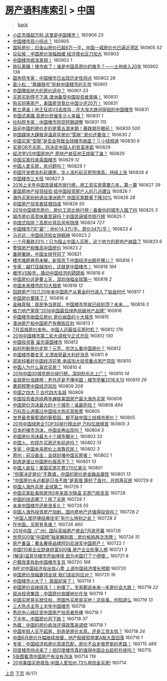[房产语料库索引](../../README.md)  > [中国](中国.md)
====
> [back](../README.md)

- [小区市值超万科 这里是中国楼市！](http://jkwz.applinzi.com/ittc/6874820532993786884.html#%E5%B0%8F%E5%8C%BA%E5%B8%82%E5%80%BC%E8%B6%85%E4%B8%87%E7%A7%91+%E8%BF%99%E9%87%8C%E6%98%AF%E4%B8%AD%E5%9B%BD%E6%A5%BC%E5%B8%82%EF%BC%81) 160906 *23* 
- [中国楼市现小拐点？](http://jkwz.applinzi.com/ittc/6874493834481894405.html#%E4%B8%AD%E5%9B%BD%E6%A5%BC%E5%B8%82%E7%8E%B0%E5%B0%8F%E6%8B%90%E7%82%B9%EF%BC%9F) 160905  
- [国际房价：旧金山房价已超6万一平，中国一城房价也已逼近湾区](http://jkwz.applinzi.com/ittc/6874320404503610372.html#%E5%9B%BD%E9%99%85%E6%88%BF%E4%BB%B7%EF%BC%9A%E6%97%A7%E9%87%91%E5%B1%B1%E6%88%BF%E4%BB%B7%E5%B7%B2%E8%B6%856%E4%B8%87%E4%B8%80%E5%B9%B3%EF%BC%8C%E4%B8%AD%E5%9B%BD%E4%B8%80%E5%9F%8E%E6%88%BF%E4%BB%B7%E4%B9%9F%E5%B7%B2%E9%80%BC%E8%BF%91%E6%B9%BE%E5%8C%BA) 160905 *52* 
- [论坛报：中国房价涨幅趋缓 经济增长压力加大](http://jkwz.applinzi.com/ittc/6873555390553392132.html#%E8%AE%BA%E5%9D%9B%E6%8A%A5%EF%BC%9A%E4%B8%AD%E5%9B%BD%E6%88%BF%E4%BB%B7%E6%B6%A8%E5%B9%85%E8%B6%8B%E7%BC%93+%E7%BB%8F%E6%B5%8E%E5%A2%9E%E9%95%BF%E5%8E%8B%E5%8A%9B%E5%8A%A0%E5%A4%A7) 160903  
- [中国楼市疯涨真相！](http://jkwz.applinzi.com/ittc/6873191919429092357.html#%E4%B8%AD%E5%9B%BD%E6%A5%BC%E5%B8%82%E7%96%AF%E6%B6%A8%E7%9C%9F%E7%9B%B8%EF%BC%81) 160902 *1* 
- [排队离婚！楼市疯了！谁是中国高房价的推手？——土地收入20年](http://jkwz.applinzi.com/ittc/6873182561009927173.html#%E6%8E%92%E9%98%9F%E7%A6%BB%E5%A9%9A%EF%BC%81%E6%A5%BC%E5%B8%82%E7%96%AF%E4%BA%86%EF%BC%81%E8%B0%81%E6%98%AF%E4%B8%AD%E5%9B%BD%E9%AB%98%E6%88%BF%E4%BB%B7%E7%9A%84%E6%8E%A8%E6%89%8B%EF%BC%9F%E2%80%94%E2%80%94%E5%9C%9F%E5%9C%B0%E6%94%B6%E5%85%A520%E5%B9%B4) 160902 *136* 
- [国务院专家：中国楼市已出现历史性拐点](http://jkwz.applinzi.com/ittc/6873164119317939204.html#%E5%9B%BD%E5%8A%A1%E9%99%A2%E4%B8%93%E5%AE%B6%EF%BC%9A%E4%B8%AD%E5%9B%BD%E6%A5%BC%E5%B8%82%E5%B7%B2%E5%87%BA%E7%8E%B0%E5%8E%86%E5%8F%B2%E6%80%A7%E6%8B%90%E7%82%B9) 160902 *28* 
- [葛小松：“离婚限号”折射中国楼市的无奈](http://jkwz.applinzi.com/ittc/6872836378500531204.html#%E8%91%9B%E5%B0%8F%E6%9D%BE%EF%BC%9A%E2%80%9C%E7%A6%BB%E5%A9%9A%E9%99%90%E5%8F%B7%E2%80%9D%E6%8A%98%E5%B0%84%E4%B8%AD%E5%9B%BD%E6%A5%BC%E5%B8%82%E7%9A%84%E6%97%A0%E5%A5%88) 160901  
- [中国哪些地方的房价适中？](http://jkwz.applinzi.com/ittc/6872534245679039492.html#%E4%B8%AD%E5%9B%BD%E5%93%AA%E4%BA%9B%E5%9C%B0%E6%96%B9%E7%9A%84%E6%88%BF%E4%BB%B7%E9%80%82%E4%B8%AD%EF%BC%9F) 160901 *33* 
- [买房买到停不下来 澳洲备受中国投资者青睐！](http://jkwz.applinzi.com/ittc/6872543343699035141.html#%E4%B9%B0%E6%88%BF%E4%B9%B0%E5%88%B0%E5%81%9C%E4%B8%8D%E4%B8%8B%E6%9D%A5+%E6%BE%B3%E6%B4%B2%E5%A4%87%E5%8F%97%E4%B8%AD%E5%9B%BD%E6%8A%95%E8%B5%84%E8%80%85%E9%9D%92%E7%9D%90%EF%BC%81) 160831  
- [购买同等房产，美国房贷竟比中国少还20万！](http://jkwz.applinzi.com/ittc/6872506801060316165.html#%E8%B4%AD%E4%B9%B0%E5%90%8C%E7%AD%89%E6%88%BF%E4%BA%A7%EF%BC%8C%E7%BE%8E%E5%9B%BD%E6%88%BF%E8%B4%B7%E7%AB%9F%E6%AF%94%E4%B8%AD%E5%9B%BD%E5%B0%91%E8%BF%9820%E4%B8%87%EF%BC%81) 160831  
- [乾立基金丨地王狂欢VS去库存：在大涨大跌间徘徊的中国楼市](http://jkwz.applinzi.com/ittc/6872478689954104325.html#%E4%B9%BE%E7%AB%8B%E5%9F%BA%E9%87%91%E4%B8%A8%E5%9C%B0%E7%8E%8B%E7%8B%82%E6%AC%A2VS%E5%8E%BB%E5%BA%93%E5%AD%98%EF%BC%9A%E5%9C%A8%E5%A4%A7%E6%B6%A8%E5%A4%A7%E8%B7%8C%E9%97%B4%E5%BE%98%E5%BE%8A%E7%9A%84%E4%B8%AD%E5%9B%BD%E6%A5%BC%E5%B8%82) 160831  
- [中国式离婚 高房价悲催多少人幸福？](http://jkwz.applinzi.com/ittc/6872467022855799812.html#%E4%B8%AD%E5%9B%BD%E5%BC%8F%E7%A6%BB%E5%A9%9A+%E9%AB%98%E6%88%BF%E4%BB%B7%E6%82%B2%E5%82%AC%E5%A4%9A%E5%B0%91%E4%BA%BA%E5%B9%B8%E7%A6%8F%EF%BC%9F) 160831 *1* 
- [社科院专家：中国楼市将现短期调整](http://jkwz.applinzi.com/ittc/6872422600441070596.html#%E7%A4%BE%E7%A7%91%E9%99%A2%E4%B8%93%E5%AE%B6%EF%BC%9A%E4%B8%AD%E5%9B%BD%E6%A5%BC%E5%B8%82%E5%B0%86%E7%8E%B0%E7%9F%AD%E6%9C%9F%E8%B0%83%E6%95%B4) 160831 *115* 
- [目前中国的房价走的是第五浪末期！暴跌就在眼前！](http://jkwz.applinzi.com/ittc/6872248021827453956.html#%E7%9B%AE%E5%89%8D%E4%B8%AD%E5%9B%BD%E7%9A%84%E6%88%BF%E4%BB%B7%E8%B5%B0%E7%9A%84%E6%98%AF%E7%AC%AC%E4%BA%94%E6%B5%AA%E6%9C%AB%E6%9C%9F%EF%BC%81%E6%9A%B4%E8%B7%8C%E5%B0%B1%E5%9C%A8%E7%9C%BC%E5%89%8D%EF%BC%81) 160830 *500* 
- [中国媒体大肆报道温哥华房价“雪崩” 房价还要涨？](http://jkwz.applinzi.com/ittc/6872178201132008452.html#%E4%B8%AD%E5%9B%BD%E5%AA%92%E4%BD%93%E5%A4%A7%E8%82%86%E6%8A%A5%E9%81%93%E6%B8%A9%E5%93%A5%E5%8D%8E%E6%88%BF%E4%BB%B7%E2%80%9C%E9%9B%AA%E5%B4%A9%E2%80%9D+%E6%88%BF%E4%BB%B7%E8%BF%98%E8%A6%81%E6%B6%A8%EF%BC%9F) 160830 *2* 
- [中国买家“受限”是否会导致全球楼市崩盘？ || 小钱频道](http://jkwz.applinzi.com/ittc/6872087027209733124.html#%E4%B8%AD%E5%9B%BD%E4%B9%B0%E5%AE%B6%E2%80%9C%E5%8F%97%E9%99%90%E2%80%9D%E6%98%AF%E5%90%A6%E4%BC%9A%E5%AF%BC%E8%87%B4%E5%85%A8%E7%90%83%E6%A5%BC%E5%B8%82%E5%B4%A9%E7%9B%98%EF%BC%9F+%7C%7C+%E5%B0%8F%E9%92%B1%E9%A2%91%E9%81%93) 160830 *6* 
- [买房OR不买房，将决定中国人的贫富差距](http://jkwz.applinzi.com/ittc/6871841381361910789.html#%E4%B9%B0%E6%88%BFOR%E4%B8%8D%E4%B9%B0%E6%88%BF%EF%BC%8C%E5%B0%86%E5%86%B3%E5%AE%9A%E4%B8%AD%E5%9B%BD%E4%BA%BA%E7%9A%84%E8%B4%AB%E5%AF%8C%E5%B7%AE%E8%B7%9D) 160829  
- [经济学VS中国房地产  房地产疯狂地王绑架了谁？](http://jkwz.applinzi.com/ittc/6871779554703705092.html#%E7%BB%8F%E6%B5%8E%E5%AD%A6VS%E4%B8%AD%E5%9B%BD%E6%88%BF%E5%9C%B0%E4%BA%A7++%E6%88%BF%E5%9C%B0%E4%BA%A7%E7%96%AF%E7%8B%82%E5%9C%B0%E7%8E%8B%E7%BB%91%E6%9E%B6%E4%BA%86%E8%B0%81%EF%BC%9F) 160829  
- [中国买家抄底英国楼市](http://jkwz.applinzi.com/ittc/6871740063662212101.html#%E4%B8%AD%E5%9B%BD%E4%B9%B0%E5%AE%B6%E6%8A%84%E5%BA%95%E8%8B%B1%E5%9B%BD%E6%A5%BC%E5%B8%82) 160829 *12* 
- [中国人爱买房，有问题吗？](http://jkwz.applinzi.com/ittc/6870245121899103236.html#%E4%B8%AD%E5%9B%BD%E4%BA%BA%E7%88%B1%E4%B9%B0%E6%88%BF%EF%BC%8C%E6%9C%89%E9%97%AE%E9%A2%98%E5%90%97%EF%BC%9F) 160829 *1* 
- [中国开发商洛杉矶建房，华人洛杉矶买房热情高，持续上涨](http://jkwz.applinzi.com/ittc/6871316227045196804.html#%E4%B8%AD%E5%9B%BD%E5%BC%80%E5%8F%91%E5%95%86%E6%B4%9B%E6%9D%89%E7%9F%B6%E5%BB%BA%E6%88%BF%EF%BC%8C%E5%8D%8E%E4%BA%BA%E6%B4%9B%E6%9D%89%E7%9F%B6%E4%B9%B0%E6%88%BF%E7%83%AD%E6%83%85%E9%AB%98%EF%BC%8C%E6%8C%81%E7%BB%AD%E4%B8%8A%E6%B6%A8) 160828 *4* 
- [中国楼市三大怪](http://jkwz.applinzi.com/ittc/6871178203720320005.html#%E4%B8%AD%E5%9B%BD%E6%A5%BC%E5%B8%82%E4%B8%89%E5%A4%A7%E6%80%AA) 160827 *3* 
- [2016上半年中国苦逼城市排行榜，用工资买房需要几年，算一算](http://jkwz.applinzi.com/ittc/6871017069935592452.html#2016%E4%B8%8A%E5%8D%8A%E5%B9%B4%E4%B8%AD%E5%9B%BD%E8%8B%A6%E9%80%BC%E5%9F%8E%E5%B8%82%E6%8E%92%E8%A1%8C%E6%A6%9C%EF%BC%8C%E7%94%A8%E5%B7%A5%E8%B5%84%E4%B9%B0%E6%88%BF%E9%9C%80%E8%A6%81%E5%87%A0%E5%B9%B4%EF%BC%8C%E7%AE%97%E4%B8%80%E7%AE%97) 160827 *39* 
- [美国房地产投资经验 给中国投资房产人的几点建议](http://jkwz.applinzi.com/ittc/6870674036383826948.html#%E7%BE%8E%E5%9B%BD%E6%88%BF%E5%9C%B0%E4%BA%A7%E6%8A%95%E8%B5%84%E7%BB%8F%E9%AA%8C+%E7%BB%99%E4%B8%AD%E5%9B%BD%E6%8A%95%E8%B5%84%E6%88%BF%E4%BA%A7%E4%BA%BA%E7%9A%84%E5%87%A0%E7%82%B9%E5%BB%BA%E8%AE%AE) 160826 *1* 
- [海外买家纷纷退出澳洲房产 中国买家数量下降30%](http://jkwz.applinzi.com/ittc/6870675063493362692.html#%E6%B5%B7%E5%A4%96%E4%B9%B0%E5%AE%B6%E7%BA%B7%E7%BA%B7%E9%80%80%E5%87%BA%E6%BE%B3%E6%B4%B2%E6%88%BF%E4%BA%A7+%E4%B8%AD%E5%9B%BD%E4%B9%B0%E5%AE%B6%E6%95%B0%E9%87%8F%E4%B8%8B%E9%99%8D30%25) 160826 *28* 
- [中国房产投资者猛增四成](http://jkwz.applinzi.com/ittc/6870555787314856964.html#%E4%B8%AD%E5%9B%BD%E6%88%BF%E4%BA%A7%E6%8A%95%E8%B5%84%E8%80%85%E7%8C%9B%E5%A2%9E%E5%9B%9B%E6%88%90) 160826 *50* 
- [2016中国城市房价、房价工资比排行榜！看看你的城市入围了吗](http://jkwz.applinzi.com/ittc/6870373845856420868.html#2016%E4%B8%AD%E5%9B%BD%E5%9F%8E%E5%B8%82%E6%88%BF%E4%BB%B7%E3%80%81%E6%88%BF%E4%BB%B7%E5%B7%A5%E8%B5%84%E6%AF%94%E6%8E%92%E8%A1%8C%E6%A6%9C%EF%BC%81%E7%9C%8B%E7%9C%8B%E4%BD%A0%E7%9A%84%E5%9F%8E%E5%B8%82%E5%85%A5%E5%9B%B4%E4%BA%86%E5%90%97) 160825 *3* 
- [城市房价高意味着苦逼吗？中国苦逼城市排行榜](http://jkwz.applinzi.com/ittc/6870328663882597381.html#%E5%9F%8E%E5%B8%82%E6%88%BF%E4%BB%B7%E9%AB%98%E6%84%8F%E5%91%B3%E7%9D%80%E8%8B%A6%E9%80%BC%E5%90%97%EF%BC%9F%E4%B8%AD%E5%9B%BD%E8%8B%A6%E9%80%BC%E5%9F%8E%E5%B8%82%E6%8E%92%E8%A1%8C%E6%A6%9C) 160825 *1* 
- [中国式陷阱？高房价背后另有隐情](http://jkwz.applinzi.com/ittc/6869863312371745797.html#%E4%B8%AD%E5%9B%BD%E5%BC%8F%E9%99%B7%E9%98%B1%EF%BC%9F%E9%AB%98%E6%88%BF%E4%BB%B7%E8%83%8C%E5%90%8E%E5%8F%A6%E6%9C%89%E9%9A%90%E6%83%85) 160824 *727* 
- [中国楼市7宗&quot;最&quot;：地价14.3万/平、房价34万/平！](http://jkwz.applinzi.com/ittc/6869593033527526405.html#%E4%B8%AD%E5%9B%BD%E6%A5%BC%E5%B8%827%E5%AE%97%26quot%3B%E6%9C%80%26quot%3B%EF%BC%9A%E5%9C%B0%E4%BB%B714.3%E4%B8%87%2F%E5%B9%B3%E3%80%81%E6%88%BF%E4%BB%B734%E4%B8%87%2F%E5%B9%B3%EF%BC%81) 160823 *4* 
- [马光远：中国经济和女排精神](http://jkwz.applinzi.com/ittc/6869504252497626117.html#%E9%A9%AC%E5%85%89%E8%BF%9C%EF%BC%9A%E4%B8%AD%E5%9B%BD%E7%BB%8F%E6%B5%8E%E5%92%8C%E5%A5%B3%E6%8E%92%E7%B2%BE%E7%A5%9E) 160823 *2* 
- [一个月暴跌20%！只为阻止中国人买房，这个地方的房地产崩盘了](http://jkwz.applinzi.com/ittc/6869491921478747140.html#%E4%B8%80%E4%B8%AA%E6%9C%88%E6%9A%B4%E8%B7%8C20%25%EF%BC%81%E5%8F%AA%E4%B8%BA%E9%98%BB%E6%AD%A2%E4%B8%AD%E5%9B%BD%E4%BA%BA%E4%B9%B0%E6%88%BF%EF%BC%8C%E8%BF%99%E4%B8%AA%E5%9C%B0%E6%96%B9%E7%9A%84%E6%88%BF%E5%9C%B0%E4%BA%A7%E5%B4%A9%E7%9B%98%E4%BA%86) 160823 *6* 
- [警惕房产税推高中国房价](http://jkwz.applinzi.com/ittc/6869477439029380101.html#%E8%AD%A6%E6%83%95%E6%88%BF%E4%BA%A7%E7%A8%8E%E6%8E%A8%E9%AB%98%E4%B8%AD%E5%9B%BD%E6%88%BF%E4%BB%B7) 160823 *2* 
- [重磅重磅，中国女排夺冠了](http://jkwz.applinzi.com/ittc/6868766106306741252.html#%E9%87%8D%E7%A3%85%E9%87%8D%E7%A3%85%EF%BC%8C%E4%B8%AD%E5%9B%BD%E5%A5%B3%E6%8E%92%E5%A4%BA%E5%86%A0%E4%BA%86) 160821  
- [楼市难题悬而未解，新常态下中国经济出路在哪儿？](http://jkwz.applinzi.com/ittc/6867784354629157892.html#%E6%A5%BC%E5%B8%82%E9%9A%BE%E9%A2%98%E6%82%AC%E8%80%8C%E6%9C%AA%E8%A7%A3%EF%BC%8C%E6%96%B0%E5%B8%B8%E6%80%81%E4%B8%8B%E4%B8%AD%E5%9B%BD%E7%BB%8F%E6%B5%8E%E5%87%BA%E8%B7%AF%E5%9C%A8%E5%93%AA%E5%84%BF%EF%BC%9F) 160818 *1* 
- [专家：越打压越涨价，这就是中国楼市！](http://jkwz.applinzi.com/ittc/6867742551930569732.html#%E4%B8%93%E5%AE%B6%EF%BC%9A%E8%B6%8A%E6%89%93%E5%8E%8B%E8%B6%8A%E6%B6%A8%E4%BB%B7%EF%BC%8C%E8%BF%99%E5%B0%B1%E6%98%AF%E4%B8%AD%E5%9B%BD%E6%A5%BC%E5%B8%82%EF%BC%81) 160818 *194* 
- [楼市VS股市，撬动中国经济的跷跷板](http://jkwz.applinzi.com/ittc/6867732935498793989.html#%E6%A5%BC%E5%B8%82VS%E8%82%A1%E5%B8%82%EF%BC%8C%E6%92%AC%E5%8A%A8%E4%B8%AD%E5%9B%BD%E7%BB%8F%E6%B5%8E%E7%9A%84%E8%B7%B7%E8%B7%B7%E6%9D%BF) 160818 *6* 
- [中国房价这是要上天，深圳涨幅全球第一](http://jkwz.applinzi.com/ittc/6867698256288678916.html#%E4%B8%AD%E5%9B%BD%E6%88%BF%E4%BB%B7%E8%BF%99%E6%98%AF%E8%A6%81%E4%B8%8A%E5%A4%A9%EF%BC%8C%E6%B7%B1%E5%9C%B3%E6%B6%A8%E5%B9%85%E5%85%A8%E7%90%83%E7%AC%AC%E4%B8%80) 160818 *2* 
- [中国未来楼市的10大趋势](http://jkwz.applinzi.com/ittc/6867649707626726405.html#%E4%B8%AD%E5%9B%BD%E6%9C%AA%E6%9D%A5%E6%A5%BC%E5%B8%82%E7%9A%8410%E5%A4%A7%E8%B6%8B%E5%8A%BF) 160818 *12* 
- [回顾房产|10几20年来中国房产从黄金时代进入了铂金时代](http://jkwz.applinzi.com/ittc/6867377903238644741.html#%E5%9B%9E%E9%A1%BE%E6%88%BF%E4%BA%A7%7C10%E5%87%A020%E5%B9%B4%E6%9D%A5%E4%B8%AD%E5%9B%BD%E6%88%BF%E4%BA%A7%E4%BB%8E%E9%BB%84%E9%87%91%E6%97%B6%E4%BB%A3%E8%BF%9B%E5%85%A5%E4%BA%86%E9%93%82%E9%87%91%E6%97%B6%E4%BB%A3) 160817 *1* 
- [中国房价要降了？](http://jkwz.applinzi.com/ittc/6866996269314212868.html#%E4%B8%AD%E5%9B%BD%E6%88%BF%E4%BB%B7%E8%A6%81%E9%99%8D%E4%BA%86%EF%BC%9F) 160816 *4* 
- [金融真相：居民争当房奴，中国楼市早就已经到顶？未来.....](http://jkwz.applinzi.com/ittc/6866935120652665861.html#%E9%87%91%E8%9E%8D%E7%9C%9F%E7%9B%B8%EF%BC%9A%E5%B1%85%E6%B0%91%E4%BA%89%E5%BD%93%E6%88%BF%E5%A5%B4%EF%BC%8C%E4%B8%AD%E5%9B%BD%E6%A5%BC%E5%B8%82%E6%97%A9%E5%B0%B1%E5%B7%B2%E7%BB%8F%E5%88%B0%E9%A1%B6%EF%BC%9F%E6%9C%AA%E6%9D%A5.....) 160816 *3* 
- [格力地产荣获“2016中国最佳绿色低碳地产品牌”](http://jkwz.applinzi.com/ittc/6866887460457546757.html#%E6%A0%BC%E5%8A%9B%E5%9C%B0%E4%BA%A7%E8%8D%A3%E8%8E%B7%E2%80%9C2016%E4%B8%AD%E5%9B%BD%E6%9C%80%E4%BD%B3%E7%BB%BF%E8%89%B2%E4%BD%8E%E7%A2%B3%E5%9C%B0%E4%BA%A7%E5%93%81%E7%89%8C%E2%80%9D) 160816  
- [中国楼市崩盘后房价 房价崩盘的十大城市](http://jkwz.applinzi.com/ittc/6866529406507549700.html#%E4%B8%AD%E5%9B%BD%E6%A5%BC%E5%B8%82%E5%B4%A9%E7%9B%98%E5%90%8E%E6%88%BF%E4%BB%B7+%E6%88%BF%E4%BB%B7%E5%B4%A9%E7%9B%98%E7%9A%84%E5%8D%81%E5%A4%A7%E5%9F%8E%E5%B8%82) 160815  
- [澳洲房产和中国房产有哪些区别](http://jkwz.applinzi.com/ittc/6865872160350012420.html#%E6%BE%B3%E6%B4%B2%E6%88%BF%E4%BA%A7%E5%92%8C%E4%B8%AD%E5%9B%BD%E6%88%BF%E4%BA%A7%E6%9C%89%E5%93%AA%E4%BA%9B%E5%8C%BA%E5%88%AB) 160813 *1* 
- [7月百城房价发布，中国人迎最佳买房时机？](http://jkwz.applinzi.com/ittc/6865587143614923780.html#7%E6%9C%88%E7%99%BE%E5%9F%8E%E6%88%BF%E4%BB%B7%E5%8F%91%E5%B8%83%EF%BC%8C%E4%B8%AD%E5%9B%BD%E4%BA%BA%E8%BF%8E%E6%9C%80%E4%BD%B3%E4%B9%B0%E6%88%BF%E6%97%B6%E6%9C%BA%EF%BC%9F) 160812 *179* 
- [2016中国楼市第二轮大调控今正式开启](http://jkwz.applinzi.com/ittc/6865495085021660164.html#2016%E4%B8%AD%E5%9B%BD%E6%A5%BC%E5%B8%82%E7%AC%AC%E4%BA%8C%E8%BD%AE%E5%A4%A7%E8%B0%83%E6%8E%A7%E4%BB%8A%E6%AD%A3%E5%BC%8F%E5%BC%80%E5%90%AF) 160812 *130* 
- [中国投资客 留恋英国楼市](http://jkwz.applinzi.com/ittc/6865410723487941637.html#%E4%B8%AD%E5%9B%BD%E6%8A%95%E8%B5%84%E5%AE%A2+%E7%95%99%E6%81%8B%E8%8B%B1%E5%9B%BD%E6%A5%BC%E5%B8%82) 160812  
- [如何判断房价走势？元芳，你怎么看中国房价？](http://jkwz.applinzi.com/ittc/6865256806657557508.html#%E5%A6%82%E4%BD%95%E5%88%A4%E6%96%AD%E6%88%BF%E4%BB%B7%E8%B5%B0%E5%8A%BF%EF%BC%9F%E5%85%83%E8%8A%B3%EF%BC%8C%E4%BD%A0%E6%80%8E%E4%B9%88%E7%9C%8B%E4%B8%AD%E5%9B%BD%E6%88%BF%E4%BB%B7%EF%BC%9F) 160812  
- [中国楼市要变天 北漂收获最大利好消息](http://jkwz.applinzi.com/ittc/6865182942262985732.html#%E4%B8%AD%E5%9B%BD%E6%A5%BC%E5%B8%82%E8%A6%81%E5%8F%98%E5%A4%A9+%E5%8C%97%E6%BC%82%E6%94%B6%E8%8E%B7%E6%9C%80%E5%A4%A7%E5%88%A9%E5%A5%BD%E6%B6%88%E6%81%AF) 160811 *6* 
- [郑家纯看好中国经济前景 承诺加大投资重点房产项目](http://jkwz.applinzi.com/ittc/6864800211192513541.html#%E9%83%91%E5%AE%B6%E7%BA%AF%E7%9C%8B%E5%A5%BD%E4%B8%AD%E5%9B%BD%E7%BB%8F%E6%B5%8E%E5%89%8D%E6%99%AF+%E6%89%BF%E8%AF%BA%E5%8A%A0%E5%A4%A7%E6%8A%95%E8%B5%84%E9%87%8D%E7%82%B9%E6%88%BF%E4%BA%A7%E9%A1%B9%E7%9B%AE) 160810  
- [中国人为什么喜欢买房？](http://jkwz.applinzi.com/ittc/6864745420303107077.html#%E4%B8%AD%E5%9B%BD%E4%BA%BA%E4%B8%BA%E4%BB%80%E4%B9%88%E5%96%9C%E6%AC%A2%E4%B9%B0%E6%88%BF%EF%BC%9F) 160810 *4* 
- [2016中国30城市房价排行榜，深圳秒杀北上广！](http://jkwz.applinzi.com/ittc/6864393108711801861.html#2016%E4%B8%AD%E5%9B%BD30%E5%9F%8E%E5%B8%82%E6%88%BF%E4%BB%B7%E6%8E%92%E8%A1%8C%E6%A6%9C%EF%BC%8C%E6%B7%B1%E5%9C%B3%E7%A7%92%E6%9D%80%E5%8C%97%E4%B8%8A%E5%B9%BF%EF%BC%81) 160810 *14* 
- [全球房价涨跌榜：老外还是不懂中国︱楼市早餐2016.8.10](http://jkwz.applinzi.com/ittc/6864619607968711684.html#%E5%85%A8%E7%90%83%E6%88%BF%E4%BB%B7%E6%B6%A8%E8%B7%8C%E6%A6%9C%EF%BC%9A%E8%80%81%E5%A4%96%E8%BF%98%E6%98%AF%E4%B8%8D%E6%87%82%E4%B8%AD%E5%9B%BD%EF%B8%B1%E6%A5%BC%E5%B8%82%E6%97%A9%E9%A4%902016.8.10) 160810 *26* 
- [黄铜预警中国经济风险](http://jkwz.applinzi.com/ittc/6864438944221103108.html#%E9%BB%84%E9%93%9C%E9%A2%84%E8%AD%A6%E4%B8%AD%E5%9B%BD%E7%BB%8F%E6%B5%8E%E9%A3%8E%E9%99%A9) 160809 *209* 
- [中国之四大 || 古代四大名妓](http://jkwz.applinzi.com/ittc/6864425515905188869.html#%E4%B8%AD%E5%9B%BD%E4%B9%8B%E5%9B%9B%E5%A4%A7+%7C%7C+%E5%8F%A4%E4%BB%A3%E5%9B%9B%E5%A4%A7%E5%90%8D%E5%A6%93) 160809  
- [中国投资者连续两年蝉联美国房产最大海外买家](http://jkwz.applinzi.com/ittc/6863938115009528837.html#%E4%B8%AD%E5%9B%BD%E6%8A%95%E8%B5%84%E8%80%85%E8%BF%9E%E7%BB%AD%E4%B8%A4%E5%B9%B4%E8%9D%89%E8%81%94%E7%BE%8E%E5%9B%BD%E6%88%BF%E4%BA%A7%E6%9C%80%E5%A4%A7%E6%B5%B7%E5%A4%96%E4%B9%B0%E5%AE%B6) 160808  
- [中国房价泡沫最大的十个城市！谁最危险？](http://jkwz.applinzi.com/ittc/6863916486355338244.html#%E4%B8%AD%E5%9B%BD%E6%88%BF%E4%BB%B7%E6%B3%A1%E6%B2%AB%E6%9C%80%E5%A4%A7%E7%9A%84%E5%8D%81%E4%B8%AA%E5%9F%8E%E5%B8%82%EF%BC%81%E8%B0%81%E6%9C%80%E5%8D%B1%E9%99%A9%EF%BC%9F) 160808 *494* 
- [万科否认透露过中国恒大购买其股票](http://jkwz.applinzi.com/ittc/6862960010207953924.html#%E4%B8%87%E7%A7%91%E5%90%A6%E8%AE%A4%E9%80%8F%E9%9C%B2%E8%BF%87%E4%B8%AD%E5%9B%BD%E6%81%92%E5%A4%A7%E8%B4%AD%E4%B9%B0%E5%85%B6%E8%82%A1%E7%A5%A8) 160805  
- [世界最贵葡萄酒的葡萄园，都不敌中国三线城市房价？](http://jkwz.applinzi.com/ittc/6862946819214148613.html#%E4%B8%96%E7%95%8C%E6%9C%80%E8%B4%B5%E8%91%A1%E8%90%84%E9%85%92%E7%9A%84%E8%91%A1%E8%90%84%E5%9B%AD%EF%BC%8C%E9%83%BD%E4%B8%8D%E6%95%8C%E4%B8%AD%E5%9B%BD%E4%B8%89%E7%BA%BF%E5%9F%8E%E5%B8%82%E6%88%BF%E4%BB%B7%EF%BC%9F) 160805  
- [2016中国绿房企TOP30排行榜出炉 万科位居榜首](http://jkwz.applinzi.com/ittc/6862813942216393733.html#2016%E4%B8%AD%E5%9B%BD%E7%BB%BF%E6%88%BF%E4%BC%81TOP30%E6%8E%92%E8%A1%8C%E6%A6%9C%E5%87%BA%E7%82%89+%E4%B8%87%E7%A7%91%E4%BD%8D%E5%B1%85%E6%A6%9C%E9%A6%96) 160805 *3* 
- [日本的楼市泡沫，中国会再出现吗？](http://jkwz.applinzi.com/ittc/6862551229653320708.html#%E6%97%A5%E6%9C%AC%E7%9A%84%E6%A5%BC%E5%B8%82%E6%B3%A1%E6%B2%AB%EF%BC%8C%E4%B8%AD%E5%9B%BD%E4%BC%9A%E5%86%8D%E5%87%BA%E7%8E%B0%E5%90%97%EF%BC%9F) 160804 *5* 
- [中国房价泡沫最大十个城市曝光！](http://jkwz.applinzi.com/ittc/6862233285421433861.html#%E4%B8%AD%E5%9B%BD%E6%88%BF%E4%BB%B7%E6%B3%A1%E6%B2%AB%E6%9C%80%E5%A4%A7%E5%8D%81%E4%B8%AA%E5%9F%8E%E5%B8%82%E6%9B%9D%E5%85%89%EF%BC%81) 160803 *33* 
- [中国人，你现在买房还有前途吗？](http://jkwz.applinzi.com/ittc/6861789123794437125.html#%E4%B8%AD%E5%9B%BD%E4%BA%BA%EF%BC%8C%E4%BD%A0%E7%8E%B0%E5%9C%A8%E4%B9%B0%E6%88%BF%E8%BF%98%E6%9C%89%E5%89%8D%E9%80%94%E5%90%97%EF%BC%9F) 160802 *13* 
- [专家：中国未来房价上涨靠农民！](http://jkwz.applinzi.com/ittc/6861755006482646020.html#%E4%B8%93%E5%AE%B6%EF%BC%9A%E4%B8%AD%E5%9B%BD%E6%9C%AA%E6%9D%A5%E6%88%BF%E4%BB%B7%E4%B8%8A%E6%B6%A8%E9%9D%A0%E5%86%9C%E6%B0%91%EF%BC%81) 160802 *3* 
- [原创｜前沿直击：全球封堵中国买房者！](http://jkwz.applinzi.com/ittc/6861746819444507652.html#%E5%8E%9F%E5%88%9B%EF%BD%9C%E5%89%8D%E6%B2%BF%E7%9B%B4%E5%87%BB%EF%BC%9A%E5%85%A8%E7%90%83%E5%B0%81%E5%A0%B5%E4%B8%AD%E5%9B%BD%E4%B9%B0%E6%88%BF%E8%80%85%EF%BC%81) 160802 *1* 
- [到底是谁让中国房价居高不下？](http://jkwz.applinzi.com/ittc/6861428883710280709.html#%E5%88%B0%E5%BA%95%E6%98%AF%E8%B0%81%E8%AE%A9%E4%B8%AD%E5%9B%BD%E6%88%BF%E4%BB%B7%E5%B1%85%E9%AB%98%E4%B8%8D%E4%B8%8B%EF%BC%9F) 160801 *13* 
- [中国人疯狂！美国买房花费270亿美元](http://jkwz.applinzi.com/ittc/6861352810209346565.html#%E4%B8%AD%E5%9B%BD%E4%BA%BA%E7%96%AF%E7%8B%82%EF%BC%81%E7%BE%8E%E5%9B%BD%E4%B9%B0%E6%88%BF%E8%8A%B1%E8%B4%B9270%E4%BA%BF%E7%BE%8E%E5%85%83) 160801  
- [“供需决定房价”不靠谱，中国的房价是金融品属性](http://jkwz.applinzi.com/ittc/6861331513194578949.html#%E2%80%9C%E4%BE%9B%E9%9C%80%E5%86%B3%E5%AE%9A%E6%88%BF%E4%BB%B7%E2%80%9D%E4%B8%8D%E9%9D%A0%E8%B0%B1%EF%BC%8C%E4%B8%AD%E5%9B%BD%E7%9A%84%E6%88%BF%E4%BB%B7%E6%98%AF%E9%87%91%E8%9E%8D%E5%93%81%E5%B1%9E%E6%80%A7) 160801 *13* 
- [“中国房价永远都是只涨不跌”是真理 算好了首付、月供再买房](http://jkwz.applinzi.com/ittc/6859965940841841669.html#%E2%80%9C%E4%B8%AD%E5%9B%BD%E6%88%BF%E4%BB%B7%E6%B0%B8%E8%BF%9C%E9%83%BD%E6%98%AF%E5%8F%AA%E6%B6%A8%E4%B8%8D%E8%B7%8C%E2%80%9D%E6%98%AF%E7%9C%9F%E7%90%86+%E7%AE%97%E5%A5%BD%E4%BA%86%E9%A6%96%E4%BB%98%E3%80%81%E6%9C%88%E4%BE%9B%E5%86%8D%E4%B9%B0%E6%88%BF) 160729 *8* 
- [中国人海外买房 全球第二](http://jkwz.applinzi.com/ittc/6860102582453928965.html#%E4%B8%AD%E5%9B%BD%E4%BA%BA%E6%B5%B7%E5%A4%96%E4%B9%B0%E6%88%BF+%E5%85%A8%E7%90%83%E7%AC%AC%E4%BA%8C) 160729 *1* 
- [中国买家赴美购房热5年来首次降温 买房门槛变高](http://jkwz.applinzi.com/ittc/6859973848493196292.html#%E4%B8%AD%E5%9B%BD%E4%B9%B0%E5%AE%B6%E8%B5%B4%E7%BE%8E%E8%B4%AD%E6%88%BF%E7%83%AD5%E5%B9%B4%E6%9D%A5%E9%A6%96%E6%AC%A1%E9%99%8D%E6%B8%A9+%E4%B9%B0%E6%88%BF%E9%97%A8%E6%A7%9B%E5%8F%98%E9%AB%98) 160728  
- [中国的钱去哪了？除了买房](http://jkwz.applinzi.com/ittc/6859941800244151301.html#%E4%B8%AD%E5%9B%BD%E7%9A%84%E9%92%B1%E5%8E%BB%E5%93%AA%E4%BA%86%EF%BC%9F%E9%99%A4%E4%BA%86%E4%B9%B0%E6%88%BF) 160728 *1* 
- [未来中国楼市还能涨多久？](http://jkwz.applinzi.com/ittc/6859864444041167876.html#%E6%9C%AA%E6%9D%A5%E4%B8%AD%E5%9B%BD%E6%A5%BC%E5%B8%82%E8%BF%98%E8%83%BD%E6%B6%A8%E5%A4%9A%E4%B9%85%EF%BC%9F) 160728 *55* 
- [中国人海外投资房产加剧，国内房地产还值得投资吗？](http://jkwz.applinzi.com/ittc/6859857188994155524.html#%E4%B8%AD%E5%9B%BD%E4%BA%BA%E6%B5%B7%E5%A4%96%E6%8A%95%E8%B5%84%E6%88%BF%E4%BA%A7%E5%8A%A0%E5%89%A7%EF%BC%8C%E5%9B%BD%E5%86%85%E6%88%BF%E5%9C%B0%E4%BA%A7%E8%BF%98%E5%80%BC%E5%BE%97%E6%8A%95%E8%B5%84%E5%90%97%EF%BC%9F) 160728 *2* 
- [“中国人居环境经典住宅”有什么特别之处？](http://jkwz.applinzi.com/ittc/6859851401529918468.html#%E2%80%9C%E4%B8%AD%E5%9B%BD%E4%BA%BA%E5%B1%85%E7%8E%AF%E5%A2%83%E7%BB%8F%E5%85%B8%E4%BD%8F%E5%AE%85%E2%80%9D%E6%9C%89%E4%BB%80%E4%B9%88%E7%89%B9%E5%88%AB%E4%B9%8B%E5%A4%84%EF%BC%9F) 160728 *3* 
- [在中国，买房有多难？](http://jkwz.applinzi.com/ittc/6859091885297239044.html#%E5%9C%A8%E4%B8%AD%E5%9B%BD%EF%BC%8C%E4%B9%B0%E6%88%BF%E6%9C%89%E5%A4%9A%E9%9A%BE%EF%BC%9F) 160726 *460* 
- [2016中国（广州）国际高端房产盛会7月底开幕](http://jkwz.applinzi.com/ittc/6859011482347635716.html#2016%E4%B8%AD%E5%9B%BD%EF%BC%88%E5%B9%BF%E5%B7%9E%EF%BC%89%E5%9B%BD%E9%99%85%E9%AB%98%E7%AB%AF%E6%88%BF%E4%BA%A7%E7%9B%9B%E4%BC%9A7%E6%9C%88%E5%BA%95%E5%BC%80%E5%B9%95) 160726  
- [世界500强“中国榜”独家解剖图：房价格局再次洗牌！](http://jkwz.applinzi.com/ittc/6858425381522244612.html#%E4%B8%96%E7%95%8C500%E5%BC%BA%E2%80%9C%E4%B8%AD%E5%9B%BD%E6%A6%9C%E2%80%9D%E7%8B%AC%E5%AE%B6%E8%A7%A3%E5%89%96%E5%9B%BE%EF%BC%9A%E6%88%BF%E4%BB%B7%E6%A0%BC%E5%B1%80%E5%86%8D%E6%AC%A1%E6%B4%97%E7%89%8C%EF%BC%81) 160724 *10* 
- [房产重温：著名奢侈品牌阿玛尼进军中国房产！](http://jkwz.applinzi.com/ittc/6857785497186993156.html#%E6%88%BF%E4%BA%A7%E9%87%8D%E6%B8%A9%EF%BC%9A%E8%91%97%E5%90%8D%E5%A5%A2%E4%BE%88%E5%93%81%E7%89%8C%E9%98%BF%E7%8E%9B%E5%B0%BC%E8%BF%9B%E5%86%9B%E4%B8%AD%E5%9B%BD%E6%88%BF%E4%BA%A7%EF%BC%81) 160722 *1* 
- [中国110家企业跻身财富500强 房产企业批量入榜](http://jkwz.applinzi.com/ittc/6857340959112823813.html#%E4%B8%AD%E5%9B%BD110%E5%AE%B6%E4%BC%81%E4%B8%9A%E8%B7%BB%E8%BA%AB%E8%B4%A2%E5%AF%8C500%E5%BC%BA+%E6%88%BF%E4%BA%A7%E4%BC%81%E4%B8%9A%E6%89%B9%E9%87%8F%E5%85%A5%E6%A6%9C) 160721 *3* 
- [[解读]温哥华楼市开始哆嗦 因为中国打了个喷嚏...](http://jkwz.applinzi.com/ittc/6857227994787218436.html#%5B%E8%A7%A3%E8%AF%BB%5D%E6%B8%A9%E5%93%A5%E5%8D%8E%E6%A5%BC%E5%B8%82%E5%BC%80%E5%A7%8B%E5%93%86%E5%97%A6+%E5%9B%A0%E4%B8%BA%E4%B8%AD%E5%9B%BD%E6%89%93%E4%BA%86%E4%B8%AA%E5%96%B7%E5%9A%8F...) 160721 *8* 
- [户籍改革有助中国楼市复苏](http://jkwz.applinzi.com/ittc/6857061838411531268.html#%E6%88%B7%E7%B1%8D%E6%94%B9%E9%9D%A9%E6%9C%89%E5%8A%A9%E4%B8%AD%E5%9B%BD%E6%A5%BC%E5%B8%82%E5%A4%8D%E8%8B%8F) 160720 *198* 
- [IMF对中国经济投出信心票 上调中国经济增长预期](http://jkwz.applinzi.com/ittc/6856887325908534276.html#IMF%E5%AF%B9%E4%B8%AD%E5%9B%BD%E7%BB%8F%E6%B5%8E%E6%8A%95%E5%87%BA%E4%BF%A1%E5%BF%83%E7%A5%A8+%E4%B8%8A%E8%B0%83%E4%B8%AD%E5%9B%BD%E7%BB%8F%E6%B5%8E%E5%A2%9E%E9%95%BF%E9%A2%84%E6%9C%9F) 160720  
- [中国房价涨幅霸领全球 我们该如何应对？](http://jkwz.applinzi.com/ittc/6856875135927321605.html#%E4%B8%AD%E5%9B%BD%E6%88%BF%E4%BB%B7%E6%B6%A8%E5%B9%85%E9%9C%B8%E9%A2%86%E5%85%A8%E7%90%83+%E6%88%91%E4%BB%AC%E8%AF%A5%E5%A6%82%E4%BD%95%E5%BA%94%E5%AF%B9%EF%BC%9F) 160720 *16* 
- [中国楼市火大了！ 英国却哭了！](http://jkwz.applinzi.com/ittc/6856636468382139396.html#%E4%B8%AD%E5%9B%BD%E6%A5%BC%E5%B8%82%E7%81%AB%E5%A4%A7%E4%BA%86%EF%BC%81+%E8%8B%B1%E5%9B%BD%E5%8D%B4%E5%93%AD%E4%BA%86%EF%BC%81) 160719 *1* 
- [中国房价会继续涨？！别傻了，专家都说未来一年房价会大跌！](http://jkwz.applinzi.com/ittc/6856627857341809669.html#%E4%B8%AD%E5%9B%BD%E6%88%BF%E4%BB%B7%E4%BC%9A%E7%BB%A7%E7%BB%AD%E6%B6%A8%EF%BC%9F%EF%BC%81%E5%88%AB%E5%82%BB%E4%BA%86%EF%BC%8C%E4%B8%93%E5%AE%B6%E9%83%BD%E8%AF%B4%E6%9C%AA%E6%9D%A5%E4%B8%80%E5%B9%B4%E6%88%BF%E4%BB%B7%E4%BC%9A%E5%A4%A7%E8%B7%8C%EF%BC%81) 160719 *22* 
- [钜派投资集团：中国房价放缓地价在涨](http://jkwz.applinzi.com/ittc/6856518228322550789.html#%E9%92%9C%E6%B4%BE%E6%8A%95%E8%B5%84%E9%9B%86%E5%9B%A2%EF%BC%9A%E4%B8%AD%E5%9B%BD%E6%88%BF%E4%BB%B7%E6%94%BE%E7%BC%93%E5%9C%B0%E4%BB%B7%E5%9C%A8%E6%B6%A8) 160719 *1* 
- [中国买房是买居住权，而国外买房是买地！这些事，你知道么](http://jkwz.applinzi.com/ittc/6856495797834875909.html#%E4%B8%AD%E5%9B%BD%E4%B9%B0%E6%88%BF%E6%98%AF%E4%B9%B0%E5%B1%85%E4%BD%8F%E6%9D%83%EF%BC%8C%E8%80%8C%E5%9B%BD%E5%A4%96%E4%B9%B0%E6%88%BF%E6%98%AF%E4%B9%B0%E5%9C%B0%EF%BC%81%E8%BF%99%E4%BA%9B%E4%BA%8B%EF%BC%8C%E4%BD%A0%E7%9F%A5%E9%81%93%E4%B9%88) 160719 *13* 
- [三大热点主导上半年中国楼市](http://jkwz.applinzi.com/ittc/6856258983958152197.html#%E4%B8%89%E5%A4%A7%E7%83%AD%E7%82%B9%E4%B8%BB%E5%AF%BC%E4%B8%8A%E5%8D%8A%E5%B9%B4%E4%B8%AD%E5%9B%BD%E6%A5%BC%E5%B8%82) 160718  
- [悉尼中心城区受中国房产投资者热捧](http://jkwz.applinzi.com/ittc/6856250514697880581.html#%E6%82%89%E5%B0%BC%E4%B8%AD%E5%BF%83%E5%9F%8E%E5%8C%BA%E5%8F%97%E4%B8%AD%E5%9B%BD%E6%88%BF%E4%BA%A7%E6%8A%95%E8%B5%84%E8%80%85%E7%83%AD%E6%8D%A7) 160718 *1* 
- [下半年，中国房价将下跌？](http://jkwz.applinzi.com/ittc/6856249893206885380.html#%E4%B8%8B%E5%8D%8A%E5%B9%B4%EF%BC%8C%E4%B8%AD%E5%9B%BD%E6%88%BF%E4%BB%B7%E5%B0%86%E4%B8%8B%E8%B7%8C%EF%BC%9F) 160718 *37* 
- [外媒：中国的房价疯涨还得政策来调控](http://jkwz.applinzi.com/ittc/6856240203274126341.html#%E5%A4%96%E5%AA%92%EF%BC%9A%E4%B8%AD%E5%9B%BD%E7%9A%84%E6%88%BF%E4%BB%B7%E7%96%AF%E6%B6%A8%E8%BF%98%E5%BE%97%E6%94%BF%E7%AD%96%E6%9D%A5%E8%B0%83%E6%8E%A7) 160718 *1* 
- [中国年轻人买不起房，到底是房价太高，还是工资太低？](http://jkwz.applinzi.com/ittc/6856184583514752005.html#%E4%B8%AD%E5%9B%BD%E5%B9%B4%E8%BD%BB%E4%BA%BA%E4%B9%B0%E4%B8%8D%E8%B5%B7%E6%88%BF%EF%BC%8C%E5%88%B0%E5%BA%95%E6%98%AF%E6%88%BF%E4%BB%B7%E5%A4%AA%E9%AB%98%EF%BC%8C%E8%BF%98%E6%98%AF%E5%B7%A5%E8%B5%84%E5%A4%AA%E4%BD%8E%EF%BC%9F) 160718 *24* 
- [中国6月房价升幅继续放缓，地产股疲软拖累A股大盘回落](http://jkwz.applinzi.com/ittc/6856145704602567685.html#%E4%B8%AD%E5%9B%BD6%E6%9C%88%E6%88%BF%E4%BB%B7%E5%8D%87%E5%B9%85%E7%BB%A7%E7%BB%AD%E6%94%BE%E7%BC%93%EF%BC%8C%E5%9C%B0%E4%BA%A7%E8%82%A1%E7%96%B2%E8%BD%AF%E6%8B%96%E7%B4%AFA%E8%82%A1%E5%A4%A7%E7%9B%98%E5%9B%9E%E8%90%BD) 160718 *1* 
- [专家：中国经济和房价高度匹配，房价不会走俄罗斯的老路！](http://jkwz.applinzi.com/ittc/6855126176057787397.html#%E4%B8%93%E5%AE%B6%EF%BC%9A%E4%B8%AD%E5%9B%BD%E7%BB%8F%E6%B5%8E%E5%92%8C%E6%88%BF%E4%BB%B7%E9%AB%98%E5%BA%A6%E5%8C%B9%E9%85%8D%EF%BC%8C%E6%88%BF%E4%BB%B7%E4%B8%8D%E4%BC%9A%E8%B5%B0%E4%BF%84%E7%BD%97%E6%96%AF%E7%9A%84%E8%80%81%E8%B7%AF%EF%BC%81) 160715 *489* 
- [印度楼市拐点来了！但印度楼市真的值得中国企业趁机抄底吗？](http://jkwz.applinzi.com/ittc/6855116789079606276.html#%E5%8D%B0%E5%BA%A6%E6%A5%BC%E5%B8%82%E6%8B%90%E7%82%B9%E6%9D%A5%E4%BA%86%EF%BC%81%E4%BD%86%E5%8D%B0%E5%BA%A6%E6%A5%BC%E5%B8%82%E7%9C%9F%E7%9A%84%E5%80%BC%E5%BE%97%E4%B8%AD%E5%9B%BD%E4%BC%81%E4%B8%9A%E8%B6%81%E6%9C%BA%E6%8A%84%E5%BA%95%E5%90%97%EF%BC%9F) 160715  
- [5张图看清中国房产有没有泡沫](http://jkwz.applinzi.com/ittc/6854713072610182148.html#5%E5%BC%A0%E5%9B%BE%E7%9C%8B%E6%B8%85%E4%B8%AD%E5%9B%BD%E6%88%BF%E4%BA%A7%E6%9C%89%E6%B2%A1%E6%9C%89%E6%B3%A1%E6%B2%AB) 160714 *119* 
- [2016美国买房报告:中国人爱加州 73%用现金买房!](http://jkwz.applinzi.com/ittc/6854664563936723972.html#2016%E7%BE%8E%E5%9B%BD%E4%B9%B0%E6%88%BF%E6%8A%A5%E5%91%8A%3A%E4%B8%AD%E5%9B%BD%E4%BA%BA%E7%88%B1%E5%8A%A0%E5%B7%9E+73%25%E7%94%A8%E7%8E%B0%E9%87%91%E4%B9%B0%E6%88%BF%21) 160714  


 [上页](中国7.md) [下页](中国5.md)          (6/17)